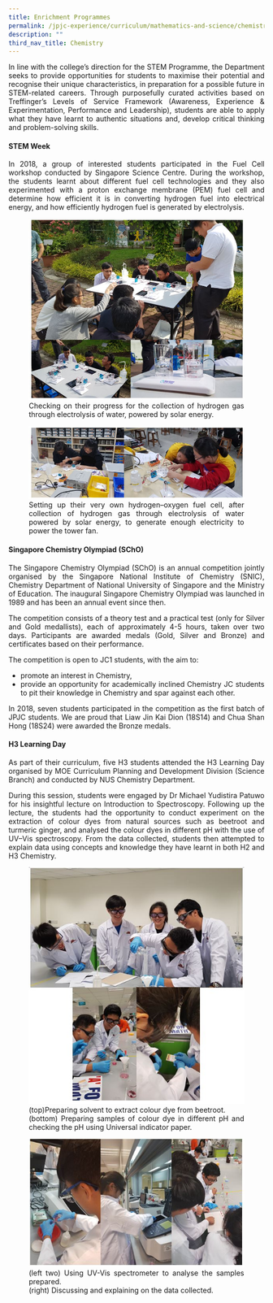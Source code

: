 ```yaml
---
title: Enrichment Programmes
permalink: /jpjc-experience/curriculum/mathematics-and-science/chemistry/enrichment-programmes/
description: ""
third_nav_title: Chemistry
---
```

<div align="justify">
<p>
In line with the college’s direction for the STEM Programme, the Department seeks to provide opportunities for students to maximise their potential and recognise their unique characteristics, in preparation for a possible future in STEM-related careers. Through purposefully curated activities based on Treffinger’s Levels of Service Framework (Awareness, Experience &amp; Experimentation, Performance and Leadership), students are able to apply what they have learnt to authentic situations and, develop critical thinking and problem-solving skills.</p>

<h4><strong>STEM Week</strong></h4>
<p>
In 2018, a group of interested students participated in the Fuel Cell workshop conducted by Singapore Science Centre. During the workshop, the students learnt about different fuel cell technologies and they also experimented with a proton exchange membrane (PEM) fuel cell and determine how efficient it is in converting hydrogen fuel into electrical energy, and how efficiently hydrogen fuel is generated by electrolysis.</p>

<figure>
<img src="/images/Chemistry%207.jpg">
<figcaption>
Checking on their progress for the collection of hydrogen gas through electrolysis of water, powered by solar energy.</figcaption>
</figure>

<figure>
<img src="/images/Chemistry%208.jpg">
<figcaption>
Setting up their very own hydrogen–oxygen fuel cell, after collection of hydrogen gas through electrolysis of water powered by solar energy, to generate enough electricity to power the tower fan.</figcaption></figure>

<h4><strong>Singapore Chemistry Olympiad (SChO)</strong></h4>
<p>
The Singapore Chemistry Olympiad (SChO) is an annual competition jointly organised by the Singapore National Institute of Chemistry (SNIC), Chemistry Department of National University of Singapore and the Ministry of Education. The inaugural Singapore Chemistry Olympiad was launched in 1989 and has been an annual event since then.</p>
<p>
The competition consists of a theory test and a practical test (only for Silver and Gold medallists), each of approximately 4-5 hours, taken over two days. Participants are awarded medals (Gold, Silver and Bronze) and certificates based on their performance.</p>
<p>
The competition is open to JC1 students, with the aim to:</p>
<ul>
	<li>promote an interest in Chemistry,</li>
	<li>provide an opportunity for academically inclined Chemistry JC students to pit their knowledge in Chemistry and spar against each other.</li></ul>

<p>
In 2018, seven students participated in the competition as the first batch of JPJC students. We are proud that Liaw Jin Kai Dion (18S14) and Chua Shan Hong (18S24) were awarded the Bronze medals.</p>

<h4><strong>H3 Learning Day</strong></h4>
<p>
As part of their curriculum, five H3 students attended the H3 Learning Day organised by MOE Curriculum Planning and Development Division (Science Branch) and conducted by NUS Chemistry Department.</p>
<p>
During this session, students were engaged by Dr Michael Yudistira Patuwo for his insightful lecture on Introduction to Spectroscopy. Following up the lecture, the students had the opportunity to conduct experiment on the extraction of colour dyes from natural sources such as beetroot and turmeric ginger, and analysed the colour dyes in different pH with the use of UV–Vis spectroscopy. From the data collected, students then attempted to explain data using concepts and knowledge they have learnt in both H2 and H3 Chemistry.</p>

<figure>
<img src="/images/Chemistry%209.jpg">
<figcaption>
(top)Preparing solvent to extract colour dye from beetroot.<br>
(bottom) Preparing samples of colour dye in different pH and checking the pH using Universal indicator paper.</figcaption></figure>
	
<figure>
<img src="/images/Chemistry%2010.jpg"> 
<figcaption>
(left two) Using UV-Vis spectrometer to analyse the samples prepared.<br>
(right) Discussing and explaining on the data collected.</figcaption></figure>